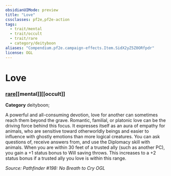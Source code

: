 ```yaml
---
obsidianUIMode: preview
title: "Love"
cssclasses: pf2e,pf2e-action
tags:
  - trait/mental
  - trait/occult
  - trait/rare
  - category/deityboon
aliases: "Compendium.pf2e.campaign-effects.Item.SidX2yZ5Z0ORfpdr"
license: OGL
---
```

# Love

### [rare](rare "Rare Rarity Trait")[[mental]][[occult]]

**Category** deityboon; 




A powerful and all-consuming devotion, love for another can sometimes reach them beyond the grave. Romantic, familial, or platonic love can be the driving force behind this focus. It expresses itself as an aura of empathy for animals, who are sensitive toward otherworldly beings and easier to influence with ghostly emotions than more logical creatures. You can ask questions of, receive answers from, and use the Diplomacy skill with animals. When you are within 30 feet of a trusted ally (such as another PC), you gain a +1 status bonus to Will saving throws. This increases to a +2 status bonus if a trusted ally you love is within this range.

*Source: Pathfinder #198: No Breath to Cry*
*OGL*